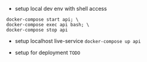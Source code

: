 - setup local dev env with shell access
``` 
docker-compose start api; \
docker-compose exec api bash; \
docker-compose stop api 
```

- setup localhost live-service
``` docker-compose up api ```

- setup for deployment
``` TODO ```